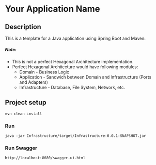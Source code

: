 # Your Application Name

## Description
This is a template for a Java application using Spring Boot and Maven.

##### Note: 
* This is not a perfect Hexagonal Architecture implementation.
* Perfect Hexagonal Architecture would have following modules:
  * Domain - Business Logic
  * Application - Sandwich between Domain and Infrastructure (Ports and Adapters)
  * Infrastructure - Database, File System, Network, etc.

## Project setup
```
mvn clean install
```

### Run
```
java -jar Infrastructure/target/Infrastructure-0.0.1-SNAPSHOT.jar
```

### Run Swagger
```
http://localhost:8080/swagger-ui.html
```
